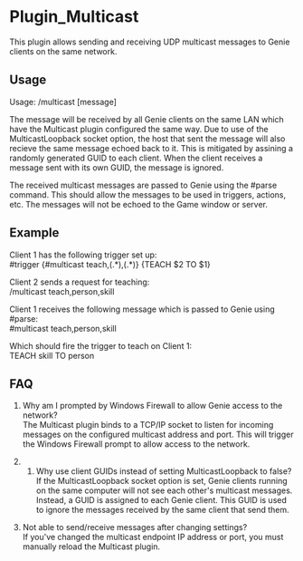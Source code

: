 # Plugin_Multicast
This plugin allows sending and receiving UDP multicast messages to Genie clients on the same network.

## Usage
Usage:
/multicast [message]

The message will be received by all Genie clients on the same LAN which have the Multicast plugin configured the same way.  Due to use of the MulticastLoopback socket option, the host that sent the message will also recieve the same message echoed back to it.  This is mitigated by assining a randomly generated GUID to each client.  When the client receives a message sent with its own GUID, the message is ignored.

The received multicast messages are passed to Genie using the #parse command.  This should allow the messages to be used in triggers, actions, etc.  The messages will not be echoed to the Game window or server.

## Example
Client 1 has the following trigger set up:<br/>
  \#trigger {#multicast teach,(.\*),(.\*)} {TEACH $2 TO $1}

Client 2 sends a request for teaching:<br/>
  /multicast teach,person,skill

Client 1 receives the following message which is passed to Genie using #parse:<br/>
  #multicast teach,person,skill

Which should fire the trigger to teach on Client 1:<br/>
  TEACH skill TO person

## FAQ
1. Why am I prompted by Windows Firewall to allow Genie access to the network?<br/>
  The Multicast plugin binds to a TCP/IP socket to listen for incoming messages on the configured multicast address and port.  This will trigger the Windows Firewall prompt to allow access to the network.

1. 1. Why use client GUIDs instead of setting MulticastLoopback to false?<br/>
  If the MulticastLoopback socket option is set, Genie clients running on the same computer will not see each other's multicast messages.  Instead, a GUID is assigned to each Genie client.  This GUID is used to ignore the messages received by the same client that send them.

1. Not able to send/receive messages after changing settings?<br/>
  If you've changed the multicast endpoint IP address or port, you must manually reload the Multicast plugin.
